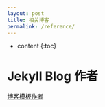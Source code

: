 ```yaml
---
layout: post
title: 相关博客
permalink: /reference/
---
```


* content
{:toc}


Jekyll Blog 作者
=====================
[博客模板作者](http://blog.csdn.net/cutesource/article/details/4901506)
